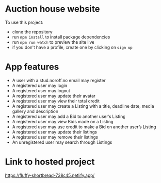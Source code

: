 # Auction house website

To use this project:
- clone the repository
- run `npm install` to install package dependencies
- run `npm run watch` to preview the site live
- if you don't have a profile, create one by clicking on `sign up`

# App features

- A user with a stud.noroff.no email may register
- A registered user may login
- A registered user may logout
- A registered user may update their avatar
- A registered user may view their total credit
- A registered user may create a Listing with a title, deadline date, media gallery and description
- A registered user may add a Bid to another user’s Listing
- A registered user may view Bids made on a Listing
- A registered user may use credit to make a Bid on another user’s Listing
- A registered user may update their listings
- A registered user may remove their listings
- An unregistered user may search through Listings

# Link to hosted project

https://fluffy-shortbread-738c45.netlify.app/
